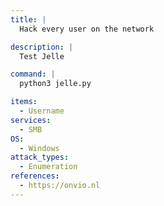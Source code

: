 ```yaml
---
title: |
  Hack every user on the network

description: |
  Test Jelle

command: |
  python3 jelle.py

items:
  - Username
services:
  - SMB
OS:
  - Windows
attack_types:
  - Enumeration
references:
  - https://onvio.nl
---
```

